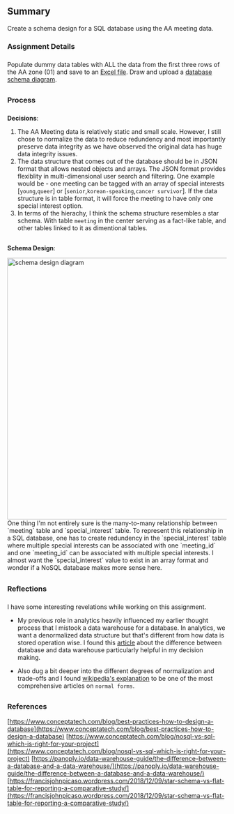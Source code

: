## Summary

Create a schema design for a SQL database using the AA meeting data. 

### Assignment Details
###
Populate dummy data tables with ALL the data from the first three rows of the AA zone (01) and save to an [Excel file]("https://github.com/meanmodemoda/msdv-data-structures/blob/master/week04/dummy_data.xlsx"). Draw and upload a [database schema diagram]("https://github.com/meanmodemoda/msdv-data-structures/blob/master/week04/sql_diagram.png"). 
##
### Process
###
**Decisions**: 

1. The AA Meeting data is relatively static and small scale. However, I still chose to normalize the data to reduce redundency and most importantly preserve data integrity as we have observed the original data has huge data integrity issues. 
2. The data structure that comes out of the database should be in JSON format that allows nested objects and arrays. The JSON format provides flexiblity in multi-dimensional user search and filtering. One example would be - one meeting can be tagged with an array of special interests [`young`,`queer`] or [`senior`,`korean-speaking`,`cancer survivor`]. If the data structure is in table format, it will force the meeting to have only one special interest option.
3. In terms of the hierachy, I think the schema structure resembles a star schema. With table `meeting` in the center serving as a fact-like table, and other tables linked to it as dimentional tables.
##
**Schema Design**:


<img src="./sql_diagram.jpg" width="600" alt="schema design diagram">
One thing I'm not entirely sure is the many-to-many relationship between `meeting` table and `special_interest` table. To represent this relationship in a SQL database, one has to create redundency in the `special_interest` table where multiple special interests can be associated with one `meeting_id` and one `meeting_id` can be associated with multiple special interests. I almost want the `special_interest` value to exist in an array format and wonder if a NoSQL database makes more sense here. 


##  
### Reflections
###
I have some interesting revelations while working on this assignment. 

* My previous role in analytics heavily influenced my earlier thought process that I mistook a data warehouse for a database. In analytics, we want a denormalized data structure but that's different from how data is stored operation wise.
I found this [article](https://panoply.io/data-warehouse-guide/the-difference-between-a-database-and-a-data-warehouse/) about the difference between database and data warehouse particularly helpful in my decision making.

* Also dug a bit deeper into the different degrees of normalization and trade-offs and I found [wikipedia's explanation](https://en.wikipedia.org/wiki/Database_normalization) to be one of the most comprehensive articles on `normal forms`.
##  
### References
[https://www.conceptatech.com/blog/best-practices-how-to-design-a-database](https://www.conceptatech.com/blog/best-practices-how-to-design-a-database)
[https://www.conceptatech.com/blog/nosql-vs-sql-which-is-right-for-your-project](https://www.conceptatech.com/blog/nosql-vs-sql-which-is-right-for-your-project)
[https://panoply.io/data-warehouse-guide/the-difference-between-a-database-and-a-data-warehouse/](https://panoply.io/data-warehouse-guide/the-difference-between-a-database-and-a-data-warehouse/)
[https://francisjohnpicaso.wordpress.com/2018/12/09/star-schema-vs-flat-table-for-reporting-a-comparative-study/](https://francisjohnpicaso.wordpress.com/2018/12/09/star-schema-vs-flat-table-for-reporting-a-comparative-study/)


